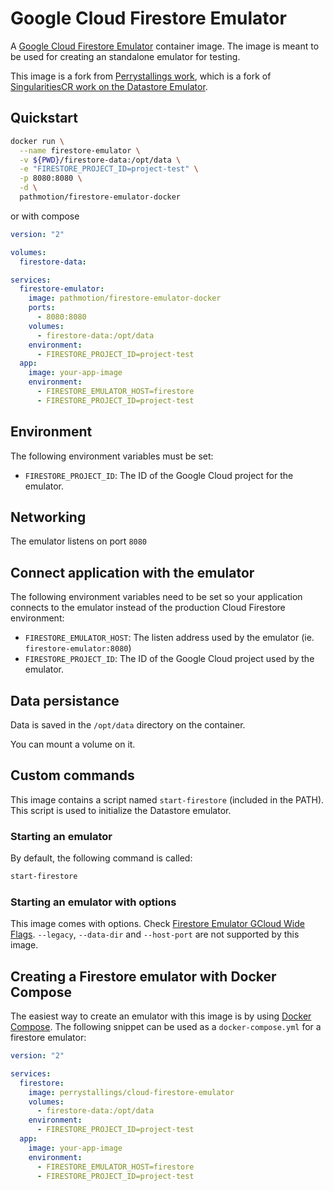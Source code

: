 # Google Cloud Firestore Emulator

A [Google Cloud Firestore Emulator](https://cloud.google.com/sdk/gcloud/reference/beta/emulators/firestore/) container image. The image is meant to be used for creating an standalone emulator for testing.

This image is a fork from [Perrystallings work](https://github.com/perrystallings/firestore-emulator-docker), which is a fork of [SingularitiesCR work on the Datastore Emulator](https://github.com/SingularitiesCR/datastore-emulator-docker).

## Quickstart

```BASH
docker run \
  --name firestore-emulator \
  -v ${PWD}/firestore-data:/opt/data \
  -e "FIRESTORE_PROJECT_ID=project-test" \
  -p 8080:8080 \
  -d \
  pathmotion/firestore-emulator-docker
```

or with compose

```YAML
version: "2"

volumes:
  firestore-data:

services:
  firestore-emulator:
    image: pathmotion/firestore-emulator-docker
    ports:
      - 8080:8080
    volumes:
      - firestore-data:/opt/data
    environment:
      - FIRESTORE_PROJECT_ID=project-test
  app:
    image: your-app-image
    environment:
      - FIRESTORE_EMULATOR_HOST=firestore
      - FIRESTORE_PROJECT_ID=project-test
```


## Environment

The following environment variables must be set:

- `FIRESTORE_PROJECT_ID`: The ID of the Google Cloud project for the emulator.

## Networking

The emulator listens on port `8080`

## Connect application with the emulator

The following environment variables need to be set so your application connects to the emulator instead of the production Cloud Firestore environment:

- `FIRESTORE_EMULATOR_HOST`: The listen address used by the emulator (ie. `firestore-emulator:8080`)
- `FIRESTORE_PROJECT_ID`: The ID of the Google Cloud project used by the emulator.

## Data persistance

Data is saved in the `/opt/data` directory on the container.

You can mount a volume on it.

## Custom commands

This image contains a script named `start-firestore` (included in the PATH). This script is used to initialize the Datastore emulator.

### Starting an emulator

By default, the following command is called:

```sh
start-firestore
```
### Starting an emulator with options

This image comes with options. Check [Firestore Emulator GCloud Wide Flags](https://cloud.google.com/sdk/gcloud/reference/beta/emulators/firestore/). `--legacy`, `--data-dir` and `--host-port` are not supported by this image.

## Creating a Firestore emulator with Docker Compose

The easiest way to create an emulator with this image is by using [Docker Compose](https://docs.docker.com/compose). The following snippet can be used as a `docker-compose.yml` for a firestore emulator:

```YAML
version: "2"

services:
  firestore:
    image: perrystallings/cloud-firestore-emulator
    volumes:
      - firestore-data:/opt/data
    environment:
      - FIRESTORE_PROJECT_ID=project-test
  app:
    image: your-app-image
    environment:
      - FIRESTORE_EMULATOR_HOST=firestore
      - FIRESTORE_PROJECT_ID=project-test
```
